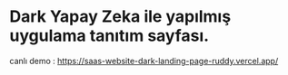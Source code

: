 # Dark Yapay Zeka ile yapılmış uygulama tanıtım sayfası.

canlı demo :
    https://saas-website-dark-landing-page-ruddy.vercel.app/